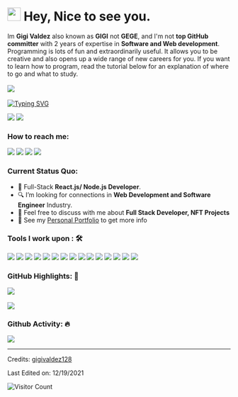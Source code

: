 <h1><img src="https://emojis.slackmojis.com/emojis/images/1531849430/4246/blob-sunglasses.gif?1531849430" width="30"/> Hey, Nice to see you.</h1>

Im **Gigi Valdez** also known as **GIGI** not **GEGE**, and I'm not **top GitHub committer** with 2 years of expertise in **Software and Web development**. Programming is lots of fun and extraordinarily useful. It allows you to be creative and also opens up a wide range of new careers for you. If you want to learn how to program, read the tutorial below for an explanation of where to go and what to study.<br><br>
<a href="https://www.youtube.com/channel/UCGaOF-pkeg0XZVSn09H90fg"><img src="https://camo.githubusercontent.com/d79c5549652f9c7690992eb49571d216a70a480681561cbd93bfbfc77c491e54/68747470733a2f2f696d672e736869656c64732e696f2f62616467652f596f75547562652d4646303030303f7374796c653d666f722d7468652d6261646765266c6f676f3d796f7574756265266c6f676f436f6c6f723d7768697465"></a><img><br><br>
[![Typing SVG](https://readme-typing-svg.herokuapp.com?color=%2349F707&lines=I'm+Gigi+Valdez%C3%B1as%2C+23+years+old;Front-end+Web+Developer;Back+End+Developer)](https://git.io/typing-svg)

[![](https://img.shields.io/badge/Gmail-gigivaldez128@gmail.com-red)](mailto:gigivaldez128@gmail.com) [![](https://img.shields.io/badge/Linkedin-Gigi%20Canonera%20Valdez%C3%B1as-blue)](https://www.linkedin.com/in/gigivaldez/)

### How to reach me: 
<a href="mailto: gigivaldez128@gmail.com">
<img src="https://img.shields.io/badge/-gigivaldez55%40gmail.com-7B83EB?&style=for-the-badge&logo=Microsoft-outlook&logoColor=white" ></a>  <a  href="https://www.instagram.com/ionictech1/">   <img src="https://img.shields.io/badge/@gigivaldez128-%23E4405F.svg?&style=for-the-badge&logo=instagram&logoColor=white"></a>  <a href="https://www.linkedin.com/in/gigivaldez128/"><img src="https://img.shields.io/badge/gigivaldez-%230077B5.svg?&style=for-the-badge&logo=linkedin&logoColor=white" ></a>  <a  href="https://www.gigivaldez.netlify.app/"><img src="https://img.shields.io/badge/gigivalde128.github.io-%2312100E.svg?&style=for-the-badge&logo=safari&logoColor=white"></a>

### Current Status Quo:

- 💼 Full-Stack <strong>React.js/ Node.js Developer</strong>.
- 🔍 I’m looking for connections in <strong>Web Development and Software Engineer</strong> Industry.
- 💬 Feel free to discuss with me about <strong>Full Stack Developer, NFT Projects</strong>
- 👀 See my [Personal Portfolio](https://gigivaldez128.github.io/portfolio/) to get more info

### Tools I work upon : 🛠

<img src="https://img.shields.io/badge/html5-%23E34F26.svg?style=for-the-badge&logo=html5&logoColor=white">   <img src="https://img.shields.io/badge/css3%20-%2314354C.svg?&style=for-the-badge&logo=css3&logoColor=white">   <img src="https://img.shields.io/badge/javascript%20-%23323330.svg?&style=for-the-badge&logo=javascript&logoColor=%23F7DF1E"> <img src="https://img.shields.io/badge/PHP%20-%23777BB4.svg?&style=for-the-badge&logo=php&logoColor=white">   <img src="https://img.shields.io/badge/react-%2320232a.svg?style=for-the-badge&logo=react&logoColor=%2361DAFB"> <img src="https://img.shields.io/badge/Angular%20-%23DD0031.svg?&style=for-the-badge&logo=angular&logoColor=white"> <img src="https://img.shields.io/badge/Babel-F9DC3e?style=for-the-badge&logo=babel&logoColor=black"> <img src="https://img.shields.io/badge/node.js%20-%23008CC1.svg?&style=for-the-badge&logo=node.js&logoColor=white"> <img src="https://img.shields.io/badge/mongodb%20-%2347A248svg?&style=for-the-badge&logo=mongodb&logoColor=white"> <img src="https://img.shields.io/badge/git%20-%23F05032.svg?&style=for-the-badge&logo=git&logoColor=white"/> <img src="http://img.shields.io/badge/-VS%20Code-000000?style=for-the-badge&logo=Visual-studio-code&logoColor=blue"> <img src="https://img.shields.io/badge/bootstrap-%23563D7C.svg?style=for-the-badge&logo=bootstrap&logoColor=white"> <img src="https://img.shields.io/badge/Canva-%2300C4CC.svg?style=for-the-badge&logo=Canva&logoColor=white"> <img src="https://img.shields.io/badge/figma-%23F24E1E.svg?style=for-the-badge&logo=figma&logoColor=white"> <img src="https://img.shields.io/badge/Eclipse-FE7A16.svg?style=for-the-badge&logo=Eclipse&logoColor=white">

### GitHub Highlights: :blossom:
<a href="https://www.linkedin.com/in/gigivaldez128/">
   <img align="center" src="https://github-readme-streak-stats.herokuapp.com/?user=gigivaldez&theme=buefy-dark&date_format=M%20j%5B%2C%20Y%5D" />
</a><br><br>
<a href="https://www.linkedin.com/in/gigivaldez128/">
  <img align="center" src="https://github-readme-stats.vercel.app/api/top-langs/?username=gigivaldez&langs_count=8&layout=compact&theme=material-palenight&hide=html,Tcl" />
</a>

### Github Activity: 🔥 
<img align="center" src="https://activity-graph.herokuapp.com/graph?username=gigivaldez128&theme=dracula&color=B994E6&bg_color=2B2D3D" />

-----
Credits: [gigivaldez128](https://github.com/gigivaldez128)

Last Edited on: 12/19/2021

![Visitor Count](https://profile-counter.glitch.me/{gigivaldez128}/count.svg)
